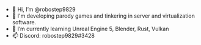 - 👋 Hi, I’m @robostep9829
- 👀 I'm developing parody games and tinkering in 
server and virtualization software.
- 🌱 I’m currently learning Unreal Engine 5, Blender, Rust, Vulkan
- 📫 Discord: robostep9829#3428

<!---
robostep9829/robostep9829 is a ✨ special ✨ repository because its `README.md` (this file) appears on your GitHub profile.
You can click the Preview link to take a look at your changes.
--->
